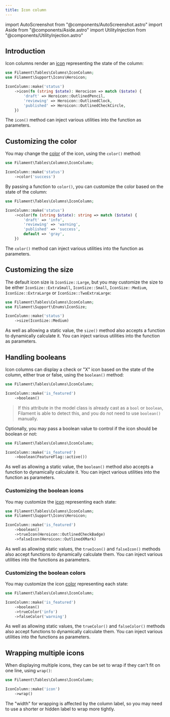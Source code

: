 ```yaml
---
title: Icon column
---
```

import AutoScreenshot from "@components/AutoScreenshot.astro"
import Aside from "@components/Aside.astro"
import UtilityInjection from "@components/UtilityInjection.astro"

## Introduction

Icon columns render an [icon](../../styling/icons) representing the state of the column:

```php
use Filament\Tables\Columns\IconColumn;
use Filament\Support\Icons\Heroicon;

IconColumn::make('status')
    ->icon(fn (string $state): Herocicon => match ($state) {
        'draft' => Heroicon::OutlinedPencil,
        'reviewing' => Heroicon::OutlinedClock,
        'published' => Heroicon::OutlinedCheckCircle,
    })
```

<UtilityInjection set="tableColumns" version="4.x">The `icon()` method can inject various utilities into the function as parameters.</UtilityInjection>

<AutoScreenshot name="tables/columns/icon/simple" alt="Icon column" version="4.x" />

## Customizing the color

You may change the [color](../../styling/colors) of the icon, using the `color()` method:

```php
use Filament\Tables\Columns\IconColumn;

IconColumn::make('status')
    ->color('success')
```

By passing a function to `color()`, you can customize the color based on the state of the column:

```php
use Filament\Tables\Columns\IconColumn;

IconColumn::make('status')
    ->color(fn (string $state): string => match ($state) {
        'draft' => 'info',
        'reviewing' => 'warning',
        'published' => 'success',
        default => 'gray',
    })
```

<UtilityInjection set="tableColumns" version="4.x">The `color()` method can inject various utilities into the function as parameters.</UtilityInjection>

<AutoScreenshot name="tables/columns/icon/color" alt="Icon column with color" version="4.x" />

## Customizing the size

The default icon size is `IconSize::Large`, but you may customize the size to be either `IconSize::ExtraSmall`, `IconSize::Small`, `IconSize::Medium`, `IconSize::ExtraLarge` or `IconSize::TwoExtraLarge`:

```php
use Filament\Tables\Columns\IconColumn;
use Filament\Support\Enums\IconSize;

IconColumn::make('status')
    ->size(IconSize::Medium)
```

<UtilityInjection set="tableColumns" version="4.x">As well as allowing a static value, the `size()` method also accepts a function to dynamically calculate it. You can inject various utilities into the function as parameters.</UtilityInjection>

<AutoScreenshot name="tables/columns/icon/medium" alt="Medium-sized icon column" version="4.x" />

## Handling booleans

Icon columns can display a check or "X" icon based on the state of the column, either true or false, using the `boolean()` method:

```php
use Filament\Tables\Columns\IconColumn;

IconColumn::make('is_featured')
    ->boolean()
```

> If this attribute in the model class is already cast as a `bool` or `boolean`, Filament is able to detect this, and you do not need to use `boolean()` manually.

<AutoScreenshot name="tables/columns/icon/boolean" alt="Icon column to display a boolean" version="4.x" />

Optionally, you may pass a boolean value to control if the icon should be boolean or not:

```php
use Filament\Tables\Columns\IconColumn;

IconColumn::make('is_featured')
    ->boolean(FeatureFlag::active())
```

<UtilityInjection set="tableColumns" version="4.x">As well as allowing a static value, the `boolean()` method also accepts a function to dynamically calculate it. You can inject various utilities into the function as parameters.</UtilityInjection>

### Customizing the boolean icons

You may customize the [icon](../../styling/icons) representing each state:

```php
use Filament\Tables\Columns\IconColumn;
use Filament\Support\Icons\Heroicon;

IconColumn::make('is_featured')
    ->boolean()
    ->trueIcon(Heroicon::OutlinedCheckBadge)
    ->falseIcon(Heroicon::OutlinedXMark)
```

<UtilityInjection set="tableColumns" version="4.x">As well as allowing static values, the `trueIcon()` and `falseIcon()` methods also accept functions to dynamically calculate them. You can inject various utilities into the functions as parameters.</UtilityInjection>

<AutoScreenshot name="tables/columns/icon/boolean-icon" alt="Icon column to display a boolean with custom icons" version="4.x" />

### Customizing the boolean colors

You may customize the icon [color](../../styling/colors) representing each state:

```php
use Filament\Tables\Columns\IconColumn;

IconColumn::make('is_featured')
    ->boolean()
    ->trueColor('info')
    ->falseColor('warning')
```

<UtilityInjection set="tableColumns" version="4.x">As well as allowing static values, the `trueColor()` and `falseColor()` methods also accept functions to dynamically calculate them. You can inject various utilities into the functions as parameters.</UtilityInjection>

<AutoScreenshot name="tables/columns/icon/boolean-color" alt="Icon column to display a boolean with custom colors" version="4.x" />

## Wrapping multiple icons

When displaying multiple icons, they can be set to wrap if they can't fit on one line, using `wrap()`:

```php
use Filament\Tables\Columns\IconColumn;

IconColumn::make('icon')
    ->wrap()
```

<Aside variant="tip">
    The "width" for wrapping is affected by the column label, so you may need to use a shorter or hidden label to wrap more tightly.
</Aside>
